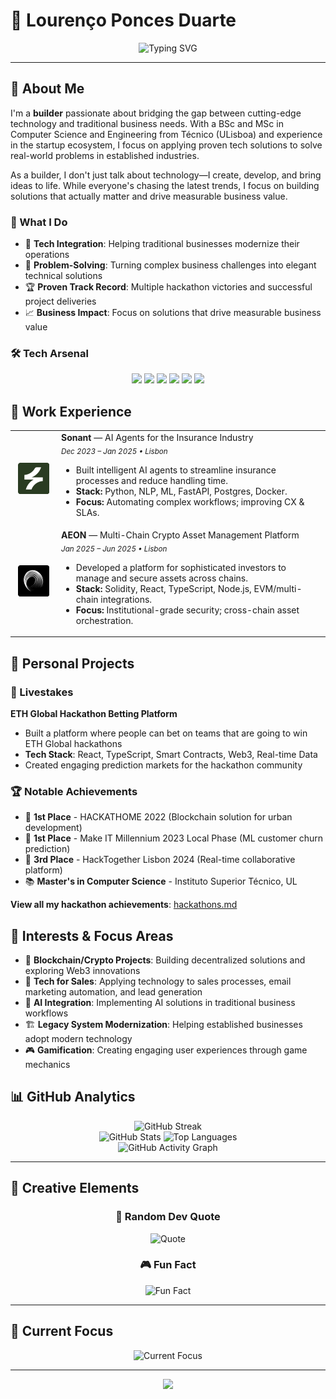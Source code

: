# 👋 Lourenço Ponces Duarte

<div align="center">
  <img src="https://readme-typing-svg.herokuapp.com?font=Fira+Code&pause=1000&color=6366F1&center=true&vCenter=true&width=500&lines=Applying+tech+knowledge+to+traditional+businesses;Building+solutions+that+actually+matter;Making+the+mundane+marvelous" alt="Typing SVG" />
</div>

---

## 🎯 About Me

I'm a **builder** passionate about bridging the gap between cutting-edge technology and traditional business needs. With a BSc and MSc in Computer Science and Engineering from Técnico (ULisboa) and experience in the startup ecosystem, I focus on applying proven tech solutions to solve real-world problems in established industries.

As a builder, I don't just talk about technology—I create, develop, and bring ideas to life. While everyone's chasing the latest trends, I focus on building solutions that actually matter and drive measurable business value.

### 🚀 What I Do
- 🔧 **Tech Integration**: Helping traditional businesses modernize their operations
- 🎯 **Problem-Solving**: Turning complex business challenges into elegant technical solutions  
- 🏆 **Proven Track Record**: Multiple hackathon victories and successful project deliveries
- 📈 **Business Impact**: Focus on solutions that drive measurable business value

### 🛠️ Tech Arsenal
<div align="center">
  <img src="https://img.shields.io/badge/JavaScript-F7DF1E?style=for-the-badge&logo=javascript&logoColor=black" />
  <img src="https://img.shields.io/badge/TypeScript-007ACC?style=for-the-badge&logo=typescript&logoColor=white" />
  <img src="https://img.shields.io/badge/React-20232A?style=for-the-badge&logo=react&logoColor=61DAFB" />
  <img src="https://img.shields.io/badge/Python-3776AB?style=for-the-badge&logo=python&logoColor=white" />
  <img src="https://img.shields.io/badge/Node.js-43853D?style=for-the-badge&logo=node.js&logoColor=white" />
  <img src="https://img.shields.io/badge/Blockchain-121D33?style=for-the-badge&logo=blockchain-dot-com&logoColor=white" />
</div>

## 💼 Work Experience

<table>
  <tr>
    <td width="60" align="center">
      <img src="./images/sonant_logo_rounded.png" alt="Sonant" width="50" height="50" />
    </td>
    <td>
      <strong>Sonant</strong> — AI Agents for the Insurance Industry<br/>
      <sub><em>Dec 2023 – Jan 2025 • Lisbon</em></sub>
      <ul>
        <li>Built intelligent AI agents to streamline insurance processes and reduce handling time.</li>
        <li><b>Stack:</b> Python, NLP, ML, FastAPI, Postgres, Docker.</li>
        <li><b>Focus:</b> Automating complex workflows; improving CX & SLAs.</li>
      </ul>
    </td>
  </tr>
  <tr>
    <td width="60" align="center">
      <img src="./images/aeon_logo_rounded.png" alt="AEON" width="50" height="50" />
    </td>
    <td>
      <strong>AEON</strong> — Multi-Chain Crypto Asset Management Platform<br/>
      <sub><em>Jan 2025 – Jun 2025 • Lisbon</em></sub>
      <ul>
        <li>Developed a platform for sophisticated investors to manage and secure assets across chains.</li>
        <li><b>Stack:</b> Solidity, React, TypeScript, Node.js, EVM/multi-chain integrations.</li>
        <li><b>Focus:</b> Institutional-grade security; cross-chain asset orchestration.</li>
      </ul>
    </td>
  </tr>
</table>


## 🚀 Personal Projects

### 🎯 Livestakes
**ETH Global Hackathon Betting Platform**
- Built a platform where people can bet on teams that are going to win ETH Global hackathons
- **Tech Stack**: React, TypeScript, Smart Contracts, Web3, Real-time Data
- Created engaging prediction markets for the hackathon community

### 🏆 Notable Achievements
- 🥇 **1st Place** - HACKATHOME 2022 (Blockchain solution for urban development)
- 🥇 **1st Place** - Make IT Millennium 2023 Local Phase (ML customer churn prediction)
- 🥉 **3rd Place** - HackTogether Lisbon 2024 (Real-time collaborative platform)
- 📚 **Master's in Computer Science** - Instituto Superior Técnico, UL

**View all my hackathon achievements**: [hackathons.md](./hackathons.md)

## 🎯 Interests & Focus Areas

- 🔗 **Blockchain/Crypto Projects**: Building decentralized solutions and exploring Web3 innovations
- 📧 **Tech for Sales**: Applying technology to sales processes, email marketing automation, and lead generation
- 🤖 **AI Integration**: Implementing AI solutions in traditional business workflows
- 🏗️ **Legacy System Modernization**: Helping established businesses adopt modern technology
- 🎮 **Gamification**: Creating engaging user experiences through game mechanics

## 📊 GitHub Analytics

<div align="center">
  <img src="https://github-readme-streak-stats.herokuapp.com/?user=LourencoPonces&theme=tokyonight&hide_border=true" alt="GitHub Streak" />
</div>

<div align="center">
  <img src="https://github-readme-stats.vercel.app/api?username=LourencoPonces&show_icons=true&theme=tokyonight&hide=contribs,prs&count_private=true" alt="GitHub Stats" />
  <img src="https://github-readme-stats.vercel.app/api/top-langs/?username=LourencoPonces&layout=compact&theme=tokyonight&hide=html,css&langs_count=6" alt="Top Languages" />
</div>

<div align="center">
  <img src="https://github-readme-activity-graph.vercel.app/graph?username=LourencoPonces&theme=tokyonight&hide_border=true&area=true&custom_title=My%20Coding%20Journey&bg_color=0D1117&color=58A6FF&line=58A6FF&point=FFFFFF" alt="GitHub Activity Graph" />
</div>

---

## 🎨 Creative Elements

<div align="center">
  
### 🎲 Random Dev Quote
![Quote](https://quotes-github-readme.vercel.app/api?type=horizontal&theme=tokyonight)

### 🎮 Fun Fact
<div align="center">
  <img src="https://readme-typing-svg.herokuapp.com?font=Fira+Code&pause=1000&color=8B5CF6&center=true&vCenter=true&width=400&lines=I+turn+coffee+into+code+and+problems+into+solutions;Making+legacy+systems+feel+like+they+were+born+yesterday" alt="Fun Fact" />
</div>

</div>

---

## 🚀 Current Focus

<div align="center">
  <img src="https://readme-typing-svg.herokuapp.com?font=Fira+Code&pause=1000&color=10B981&center=true&vCenter=true&width=500&lines=Currently+exploring+AI+integration+in+traditional+workflows;Building+automation+tools+for+legacy+systems;Making+old+processes+feel+new+again" alt="Current Focus" />
</div>

---

<div align="center">
  <img src="https://capsule-render.vercel.app/api?type=waving&color=gradient&height=100&section=footer" />
</div>



